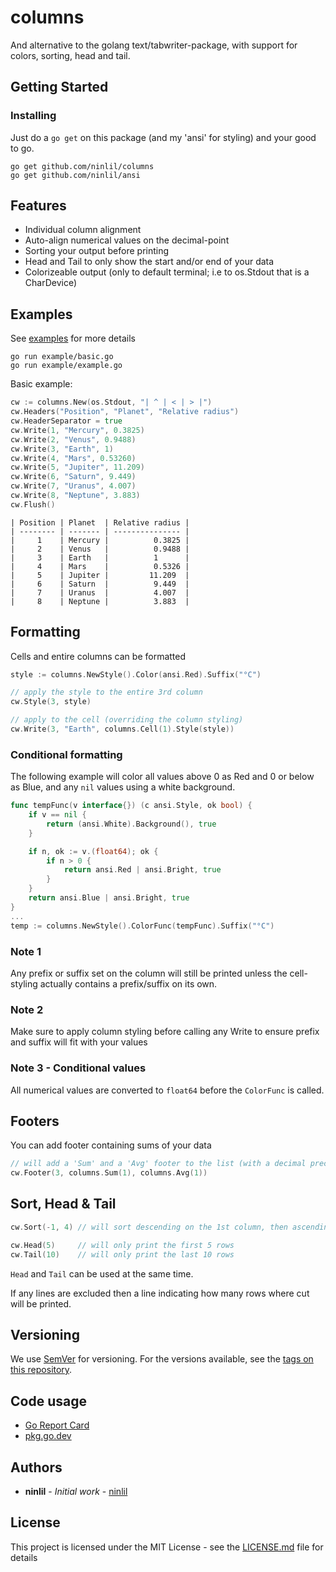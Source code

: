 # columns

And alternative to the golang text/tabwriter-package,
with support for colors, sorting, head and tail.

## Getting Started

### Installing

Just do a `go get` on this package (and my 'ansi' for styling) and your good to go.
```
go get github.com/ninlil/columns
go get github.com/ninlil/ansi
```

## Features

* Individual column alignment
* Auto-align numerical values on the decimal-point
* Sorting your output before printing
* Head and Tail to only show the start and/or end of your data
* Colorizeable output (only to default terminal; i.e to os.Stdout that is a CharDevice)

## Examples

See [examples](./example) for more details
```
go run example/basic.go
go run example/example.go
```

Basic example:

```go
cw := columns.New(os.Stdout, "| ^ | < | > |")
cw.Headers("Position", "Planet", "Relative radius")
cw.HeaderSeparator = true
cw.Write(1, "Mercury", 0.3825)
cw.Write(2, "Venus", 0.9488)
cw.Write(3, "Earth", 1)
cw.Write(4, "Mars", 0.53260)
cw.Write(5, "Jupiter", 11.209)
cw.Write(6, "Saturn", 9.449)
cw.Write(7, "Uranus", 4.007)
cw.Write(8, "Neptune", 3.883)
cw.Flush()
```

```
| Position | Planet  | Relative radius |
| -------- | ------- | --------------- |
|     1    | Mercury |          0.3825 |
|     2    | Venus   |          0.9488 |
|     3    | Earth   |          1      |
|     4    | Mars    |          0.5326 |
|     5    | Jupiter |         11.209  |
|     6    | Saturn  |          9.449  |
|     7    | Uranus  |          4.007  |
|     8    | Neptune |          3.883  |
```

## Formatting

Cells and entire columns can be formatted

```go
style := columns.NewStyle().Color(ansi.Red).Suffix("°C")

// apply the style to the entire 3rd column
cw.Style(3, style)

// apply to the cell (overriding the column styling)
cw.Write(3, "Earth", columns.Cell(1).Style(style))
```

### Conditional formatting

The following example will color all values above 0 as Red and 0 or below as Blue, and any `nil` values using a white background.

```go
func tempFunc(v interface{}) (c ansi.Style, ok bool) {
	if v == nil {
		return (ansi.White).Background(), true
	}

	if n, ok := v.(float64); ok {
		if n > 0 {
			return ansi.Red | ansi.Bright, true
		}
	}
	return ansi.Blue | ansi.Bright, true
}
...
temp := columns.NewStyle().ColorFunc(tempFunc).Suffix("°C")
```

### Note 1
Any prefix or suffix set on the column will still be printed unless the cell-styling actually contains a prefix/suffix on its own.

### Note 2
Make sure to apply column styling before calling any Write to ensure prefix and suffix will fit with your values

### Note 3 - Conditional values
All numerical values are converted to `float64` before the `ColorFunc` is called.

## Footers

You can add footer containing sums of your data
```go
// will add a 'Sum' and a 'Avg' footer to the list (with a decimal precision of 1)
cw.Footer(3, columns.Sum(1), columns.Avg(1))
```

## Sort, Head & Tail
```go
cw.Sort(-1, 4) // will sort descending on the 1st column, then ascending on column 4

cw.Head(5)     // will only print the first 5 rows
cw.Tail(10)    // will only print the last 10 rows
```

`Head` and `Tail` can be used at the same time.

If any lines are excluded then a line indicating how many rows where cut will be printed.

## Versioning

We use [SemVer](http://semver.org/) for versioning. For the versions available, see the [tags on this repository](https://github.com/ninlil/columns/tags). 

## Code usage

* [Go Report Card](https://goreportcard.com/report/github.com/ninlil/columns)
* [pkg.go.dev](https://pkg.go.dev/github.com/ninlil/columns)

## Authors

* **ninlil** - *Initial work* - [ninlil](https://github.com/ninlil)

## License

This project is licensed under the MIT License - see the [LICENSE.md](LICENSE.md) file for details
